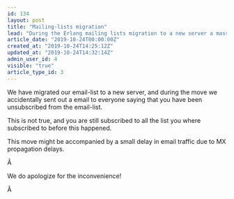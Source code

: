 ```yaml
---
id: 134
layout: post
title: "Mailing-lists migration"
lead: "During the Erlang mailing lists migration to a new server a mass \"You have been unsubscribed\" email accidentally was sent."
article_date: "2019-10-24T00:00:00Z"
created_at: "2019-10-24T14:25:12Z"
updated_at: "2019-10-24T14:32:14Z"
admin_user_id: 4
visible: "true"
article_type_id: 3
---
```


We have migrated our email-list to a new server, and during the move we accidentally sent out a email to everyone saying that you have been unsubscribed from the email-list.

This is not true, and you are still subscribed to all the list you where subscribed to before this happened.

This move might be accompanied by a small delay in email traffic due to MX propagation delays.

Â 

We do apologize for the inconvenience!

Â 
